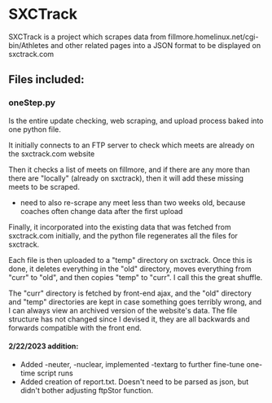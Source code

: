 # SXCTrack
SXCTrack is a project which scrapes data from fillmore.homelinux.net/cgi-bin/Athletes and other related pages into a JSON format to be displayed on sxctrack.com

## Files included:
### oneStep.py
Is the entire update checking, web scraping, and upload process baked into one python file.

It initially connects to an FTP server to check which meets are already on the sxctrack.com website

Then it checks a list of meets on fillmore, and if there are any more than there are "locally" (already on sxctrack), then it will add these missing meets to be scraped.

* need to also re-scrape any meet less than two weeks old, because coaches often change data after the first upload

Finally, it incorporated into the existing data that was fetched from sxctrack.com initially, and the python file regenerates all the files for sxctrack.

Each file is then uploaded to a "temp" directory on sxctrack.
Once this is done, it deletes everything in the "old" directory, moves everything from "curr" to "old", and then copies "temp" to "curr". I call this the great shuffle.

The "curr" directory is fetched by front-end ajax, and the "old" directory and "temp" directories are kept in case something goes terribly wrong, and I can always view an archived version of the website's data. The file structure has not changed since I devised it, they are all backwards and forwards compatible with the front end.

#### 2/22/2023 addition:
* Added -neuter, -nuclear, implemented -textarg to further fine-tune one-time script runs
* Added creation of report.txt. Doesn't need to be parsed as json, but didn't bother adjusting ftpStor function.